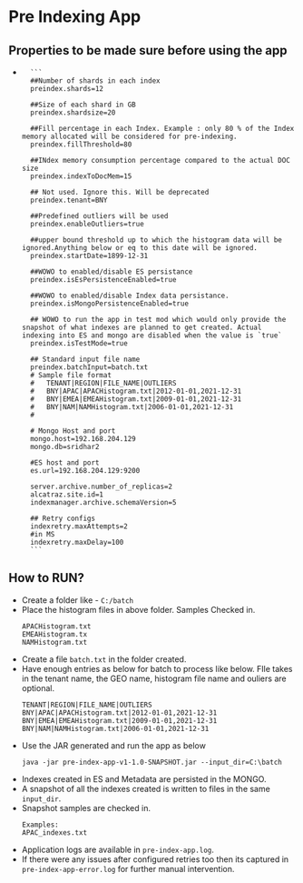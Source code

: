 # Pre Indexing App

## Properties to be made sure before using the app
-
        ```
        ##Number of shards in each index
        preindex.shards=12
        
        ##Size of each shard in GB
        preindex.shardsize=20
        
        ##Fill percentage in each Index. Example : only 80 % of the Index memory allocated will be considered for pre-indexing. 
        preindex.fillThreshold=80
        
        ##INdex memory consumption percentage compared to the actual DOC size
        preindex.indexToDocMem=15
        
        ## Not used. Ignore this. Will be deprecated
        preindex.tenant=BNY
        
        ##Predefined outliers will be used
        preindex.enableOutliers=true
        
        ##upper bound threshold up to which the histogram data will be ignored.Anything below or eq to this date will be ignored.
        preindex.startDate=1899-12-31
        
        ##WOWO to enabled/disable ES persistance 
        preindex.isEsPersistenceEnabled=true
        
        ##WOWO to enabled/disable Index data persistance.
        preindex.isMongoPersistenceEnabled=true
        
        ## WOWO to run the app in test mod which would only provide the snapshot of what indexes are planned to get created. Actual indexing into ES and mongo are disabled when the value is `true`
        preindex.isTestMode=true
        
        ## Standard input file name 
        preindex.batchInput=batch.txt
        # Sample file format
        #	TENANT|REGION|FILE_NAME|OUTLIERS
        #	BNY|APAC|APACHistogram.txt|2012-01-01,2021-12-31
        #	BNY|EMEA|EMEAHistogram.txt|2009-01-01,2021-12-31
        #	BNY|NAM|NAMHistogram.txt|2006-01-01,2021-12-31
        #

        # Mongo Host and port
        mongo.host=192.168.204.129
        mongo.db=sridhar2

        #ES host and port
        es.url=192.168.204.129:9200

        server.archive.number_of_replicas=2
        alcatraz.site.id=1
        indexmanager.archive.schemaVersion=5

        ## Retry configs
        indexretry.maxAttempts=2
        #in MS
        indexretry.maxDelay=100
        ```

## How to RUN?

- Create a folder like - `C:/batch`
- Place the histogram files in above folder. Samples Checked in.
    ```
    APACHistogram.txt
    EMEAHistogram.tx
    NAMHistogram.txt
    ```
- Create a file `batch.txt` in the folder created. 
- Have enough entries as below for batch to process like below. FIle takes in the tenant name, the GEO name, histogram file name and ouliers are optional.
    ```
    TENANT|REGION|FILE_NAME|OUTLIERS
    BNY|APAC|APACHistogram.txt|2012-01-01,2021-12-31
    BNY|EMEA|EMEAHistogram.txt|2009-01-01,2021-12-31
    BNY|NAM|NAMHistogram.txt|2006-01-01,2021-12-31
    ```
- Use the JAR generated and run the app as below
    ```
    java -jar pre-index-app-v1-1.0-SNAPSHOT.jar --input_dir=C:\batch
    ```
- Indexes created in ES and Metadata are persisted in the MONGO. 
- A snapshot of all the indexes created is written to files in the same `input_dir`.
- Snapshot samples are checked in. 
    ```
    Examples:
    APAC_indexes.txt
    ```
- Application logs are available in `pre-index-app.log`.
- If there were any issues after configured retries too then its captured in `pre-index-app-error.log` for further manual intervention.
